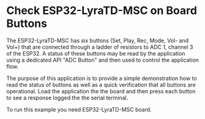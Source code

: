 # Check ESP32-LyraTD-MSC on Board Buttons

The ESP32-LyraTD-MSC has six buttons (Set, Play, Rec, Mode, Vol- and Vol+) that are connected through a ladder of resistors to ADC 1, channel 3 of the ESP32. A status of these buttons may be read by the application using a dedicated API "ADC Button" and then used to control the application flow. 

The purpose of this application is to provide a simple demonstration how to read the status of buttons as well as a quick verification that all buttons are operational. Load the application the the board and then press each button to see a response logged the the serial terminal.

To run this example you need ESP32-LyraTD-MSC board.

